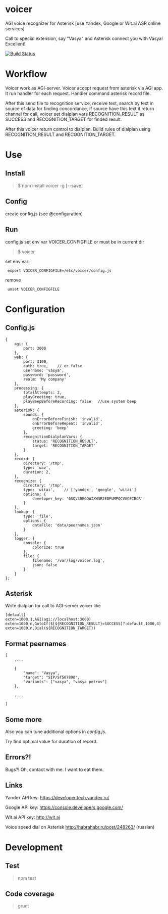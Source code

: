 voicer
======

AGI voice recognizer for Asterisk [use Yandex, Google or Wit.ai ASR online services]

Call to special extension, say "Vasya" and Asterisk connect you with Vasya! Excellent!

[![Build Status](https://travis-ci.org/antirek/voicer.svg?branch=master)](https://travis-ci.org/antirek/voicer)



Workflow
========

Voicer work as AGI-server. Voicer accept request from asterisk via AGI app.
It run handler for each request. Handler command asterisk record file.

After this send file to recognition service, receive text, search by text in 
source of data for finding concordance, if source have this text it return 
channel for call, voicer set dialplan vars RECOGNITION_RESULT as SUCCESS and 
RECOGNITION_TARGET for finded result. 

After this voicer return control to dialplan. Build rules of dialplan using 
RECOGNITION_RESULT and RECOGNITION_TARGET.



Use 
===


## Install ##

> $ npm install voicer -g [--save]


## Config 

create config.js (see @configuration) 


## Run

config.js set env var VOICER_CONFIGFILE or must be in current dir

> $ voicer

set env var:
`````
 export VOICER_CONFIGFILE=/etc/voicer/config.js
`````

remove
`````
 unset VOICER_CONFIGFILE
`````


Configuration
=============

## Config.js ##


``````
{
    agi: {
        port: 3000
    },
    web: {
        port: 3100,
        auth: true,    // or false 
        username: 'vasya',
        password: 'password',
        realm: 'My company'
    },
    processing: {
        totalAttempts: 2,
        playGreeting: true,
        playBeepBeforeRecording: false   //use system beep
    },
    asterisk: {
        sounds: {
            onErrorBeforeFinish: 'invalid',
            onErrorBeforeRepeat: 'invalid',
            greeting: 'beep'
        },
        recognitionDialplanVars: {
            status: 'RECOGNITION_RESULT',
            target: 'RECOGNITION_TARGET'
        }
    },
    record: {
        directory: '/tmp',
        type: 'wav',
        duration: 2,
    },
    recognize: {
        directory: '/tmp',
        type: 'witai',    // ['yandex', 'google', 'witai']
        options: {
            developer_key: '6SQV3DEGQWIXW3R2EDFUMPQCVGOEIBCR'
        }
    },
    lookup: {
        type: 'file',
        options: {
            dataFile: 'data/peernames.json'
        }
    },
    logger: {
        console: {
            colorize: true
        },
        file: {
            filename: '/var/log/voicer.log',
            json: false
        }
    }
};

``````

## Asterisk ##

Write dialplan for call to AGI-server voicer like

`````
[default]
exten=1000,1,AGI(agi://localhost:3000)
exten=1000,n,GotoIf($[${RECOGNITION_RESULT}=SUCCESS]?:default,1000,4)
exten=1000,n,Dial(${RECOGNITION_TARGET})

`````

## Format peernames ##

`````
[
    ....

    {
        "name": "Vasya",
        "target": "SIP/Sf567890",
        "variants": ["vasya", "vasya petrov"]
    },
    
    ....

]

`````



## Some more ##

Also you can tune additional options in *config.js*. 

Try find optimal value for duration of record.


## Errors?! ##

Bugs?! Oh, contact with me. I want to eat them.


## Links ##

Yandex API key: https://developer.tech.yandex.ru/

Google API key: https://console.developers.google.com/

Wit.ai API key: http://wit.ai


Voice speed dial on Asterisk http://habrahabr.ru/post/248263/  (russian)


Development
===========


## Test ##

> npm test


## Code coverage ##

> grunt
